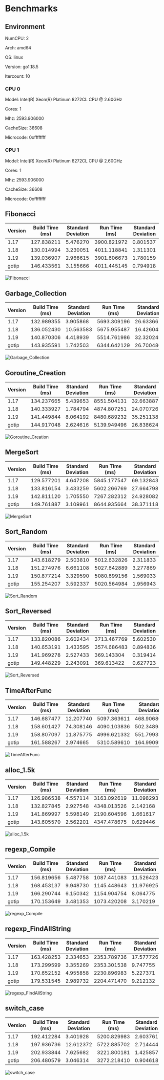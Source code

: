 # Benchmarks

## Environment

NumCPU: 2

Arch: amd64

OS: linux

Version: go1.18.5

Itercount: 10

### CPU 0

Model: Intel(R) Xeon(R) Platinum 8272CL CPU @ 2.60GHz

Cores: 1

Mhz: 2593.906000

CacheSize: 36608

Microcode: 0xffffffff

### CPU 1

Model: Intel(R) Xeon(R) Platinum 8272CL CPU @ 2.60GHz

Cores: 1

Mhz: 2593.906000

CacheSize: 36608

Microcode: 0xffffffff

## Fibonacci

| Version | Build Time (ms) | Standard Deviation | Run Time (ms) | Standard Deviation |
| ------ | ------ | ------ | ------ | ------ |
| 1.17 | 127.838211 | 5.476270 | 3900.821972 | 0.801537 |
| 1.18 | 130.014994 | 3.230051 | 4011.118841 | 1.311301 |
| 1.19 | 139.036907 | 2.966615 | 3901.606673 | 1.780159 |
| gotip | 146.433561 | 3.155666 | 4011.445145 | 0.794918 |

![Fibonacci](./Fibonacci__016be0f0bc.png)

## Garbage_Collection

| Version | Build Time (ms) | Standard Deviation | Run Time (ms) | Standard Deviation |
| ------ | ------ | ------ | ------ | ------ |
| 1.17 | 132.989355 | 3.905868 | 5693.309196 | 26.633661 |
| 1.18 | 136.052430 | 10.563583 | 5675.955487 | 16.426043 |
| 1.19 | 140.870306 | 4.418939 | 5514.761986 | 32.320245 |
| gotip | 143.935591 | 1.742503 | 6344.642129 | 26.700486 |

![Garbage_Collection](./Garbage_Collection__f27466590e.png)

## Goroutine_Creation

| Version | Build Time (ms) | Standard Deviation | Run Time (ms) | Standard Deviation |
| ------ | ------ | ------ | ------ | ------ |
| 1.17 | 134.237665 | 5.439653 | 8551.504131 | 32.663887 |
| 1.18 | 140.333927 | 1.784794 | 4874.807251 | 24.070726 |
| 1.19 | 141.449844 | 8.064192 | 8480.689232 | 35.251138 |
| gotip | 144.917048 | 2.624616 | 5139.949496 | 26.838624 |

![Goroutine_Creation](./Goroutine_Creation__c0773f341a.png)

## MergeSort

| Version | Build Time (ms) | Standard Deviation | Run Time (ms) | Standard Deviation |
| ------ | ------ | ------ | ------ | ------ |
| 1.17 | 129.577201 | 4.647208 | 5845.177547 | 69.132843 |
| 1.18 | 133.816154 | 3.433259 | 5602.266769 | 27.664798 |
| 1.19 | 142.811120 | 1.705550 | 7267.282312 | 24.928082 |
| gotip | 149.761887 | 3.109961 | 8644.935664 | 38.371118 |

![MergeSort](./MergeSort__619024e898.png)

## Sort_Random

| Version | Build Time (ms) | Standard Deviation | Run Time (ms) | Standard Deviation |
| ------ | ------ | ------ | ------ | ------ |
| 1.17 | 143.618279 | 2.503810 | 5012.632826 | 2.311833 |
| 1.18 | 151.274976 | 6.661108 | 5027.642889 | 3.277869 |
| 1.19 | 150.877214 | 3.329590 | 5080.699156 | 1.569033 |
| gotip | 155.254207 | 3.592337 | 5020.564984 | 1.956943 |

![Sort_Random](./Sort_Random__7a0a58c9e3.png)

## Sort_Reversed

| Version | Build Time (ms) | Standard Deviation | Run Time (ms) | Standard Deviation |
| ------ | ------ | ------ | ------ | ------ |
| 1.17 | 133.820086 | 2.602434 | 3713.467769 | 5.602530 |
| 1.18 | 140.653191 | 1.433595 | 3574.686483 | 0.894836 |
| 1.19 | 141.969278 | 2.527433 | 369.143304 | 0.319414 |
| gotip | 149.448229 | 2.243091 | 369.613422 | 0.627723 |

![Sort_Reversed](./Sort_Reversed__4f239a2e28.png)

## TimeAfterFunc

| Version | Build Time (ms) | Standard Deviation | Run Time (ms) | Standard Deviation |
| ------ | ------ | ------ | ------ | ------ |
| 1.17 | 146.687477 | 12.207740 | 5097.363611 | 468.906861 |
| 1.18 | 158.601427 | 74.308146 | 4090.103836 | 502.348952 |
| 1.19 | 158.807097 | 11.875775 | 4996.621332 | 551.799337 |
| gotip | 161.588267 | 2.974665 | 5310.589610 | 164.990999 |

![TimeAfterFunc](./TimeAfterFunc__b4a2fe2bf5.png)

## alloc_1.5k

| Version | Build Time (ms) | Standard Deviation | Run Time (ms) | Standard Deviation |
| ------ | ------ | ------ | ------ | ------ |
| 1.17 | 126.986538 | 4.557114 | 3163.092619 | 11.098293 |
| 1.18 | 132.827845 | 2.927548 | 4348.013526 | 2.142168 |
| 1.19 | 141.869997 | 5.598149 | 2190.604596 | 1.661617 |
| gotip | 143.605570 | 2.562201 | 4347.478675 | 0.629446 |

![alloc_1.5k](./alloc_1.5k__78691b2f49.png)

## regexp_Compile

| Version | Build Time (ms) | Standard Deviation | Run Time (ms) | Standard Deviation |
| ------ | ------ | ------ | ------ | ------ |
| 1.17 | 156.819656 | 5.487758 | 1087.441083 | 11.526423 |
| 1.18 | 168.453137 | 9.948730 | 1145.448643 | 11.976925 |
| 1.19 | 166.290744 | 6.150342 | 1154.904754 | 8.064775 |
| gotip | 170.153649 | 3.481353 | 1073.420208 | 3.170219 |

![regexp_Compile](./regexp_Compile__b52c0e0ed5.png)

## regexp_FindAllString

| Version | Build Time (ms) | Standard Deviation | Run Time (ms) | Standard Deviation |
| ------ | ------ | ------ | ------ | ------ |
| 1.17 | 163.428253 | 2.334653 | 2353.789736 | 17.577726 |
| 1.18 | 173.299599 | 3.355269 | 2353.301538 | 9.747755 |
| 1.19 | 170.652152 | 4.955858 | 2230.896983 | 5.227371 |
| gotip | 179.531545 | 2.989732 | 2204.471470 | 9.212132 |

![regexp_FindAllString](./regexp_FindAllString__efbe67306d.png)

## switch_case

| Version | Build Time (ms) | Standard Deviation | Run Time (ms) | Standard Deviation |
| ------ | ------ | ------ | ------ | ------ |
| 1.17 | 192.412284 | 3.401928 | 5200.829983 | 2.603761 |
| 1.18 | 197.936736 | 12.612372 | 5722.885702 | 2.714444 |
| 1.19 | 202.933844 | 7.625682 | 3221.800181 | 1.425857 |
| gotip | 206.480579 | 3.046314 | 3272.218410 | 0.904618 |

![switch_case](./switch_case__725e73000e.png)

